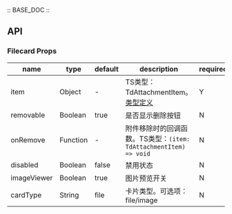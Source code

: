 :: BASE_DOC ::

## API
### Filecard Props

name | type | default | description | required
-- | -- | -- | -- | --
item |  Object | - | TS类型：TdAttachmentItem。[类型定义](./chat-attachments?tab=api#tdattachmentitem-类型说明) | Y
removable | Boolean | true | 是否显示删除按钮 | N
onRemove | Function | - | 附件移除时的回调函数。TS类型：`(item:  TdAttachmentItem) => void` | N
disabled | Boolean | false | 禁用状态 | N
imageViewer | Boolean | true | 图片预览开关 | N
cardType | String  | file | 卡片类型。可选项：file/image | N
